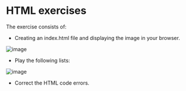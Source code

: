 # HTML exercises

The exercise consists of:
- Creating an index.html file and displaying the image in your browser.
  
![image](https://github.com/luispardosuarez/HTML_exercises/assets/144243096/a0dc8aa8-a429-470c-a34c-cf619a2f012c)

- Play the following lists:
 
![image](https://github.com/luispardosuarez/HTML_exercises/assets/144243096/79ecfdcd-2b31-44c5-ae49-9865b0ad43c6)

- Correct the HTML code errors. 
